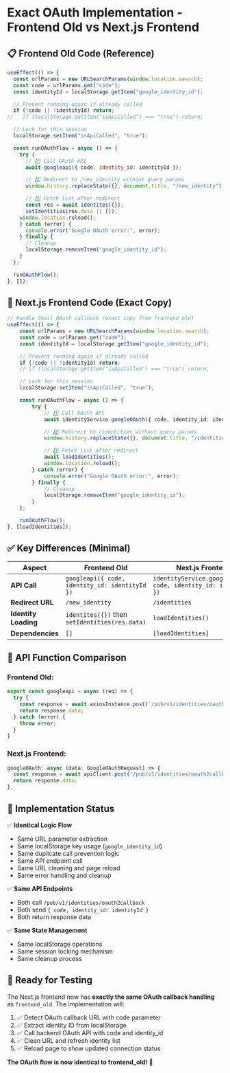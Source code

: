 # Exact OAuth Implementation - Frontend Old vs Next.js Frontend

## 📋 **Frontend Old Code (Reference)**

```javascript
useEffect(() => {
  const urlParams = new URLSearchParams(window.location.search);
  const code = urlParams.get("code");
  const identityId = localStorage.getItem("google_identity_id");

  // Prevent running again if already called
  if (!code || !identityId) return;
//   if (localStorage.getItem("isApiCalled") === "true") return;

  // Lock for this session
  localStorage.setItem("isApiCalled", "true");

  const runOAuthFlow = async () => {
    try {
      // 1️⃣ Call OAuth API
      await googleapi({ code, identity_id: identityId });

      // 2️⃣ Redirect to /new_identity without query params
      window.history.replaceState({}, document.title, "/new_identity");

      // 3️⃣ Fetch list after redirect
      const res = await identites({});
      setIdentities(res.data || []);
    window.location.reload();
    } catch (error) {
      console.error("Google OAuth error:", error);
    } finally {
      // Cleanup
      localStorage.removeItem("google_identity_id");
    }
  };

  runOAuthFlow();
}, []); 
```

## 🔄 **Next.js Frontend Code (Exact Copy)**

```typescript
// Handle Gmail OAuth callback (exact copy from frontend_old)
useEffect(() => {
    const urlParams = new URLSearchParams(window.location.search);
    const code = urlParams.get("code");
    const identityId = localStorage.getItem("google_identity_id");

    // Prevent running again if already called
    if (!code || !identityId) return;
    // if (localStorage.getItem("isApiCalled") === "true") return;

    // Lock for this session
    localStorage.setItem("isApiCalled", "true");

    const runOAuthFlow = async () => {
        try {
            // 1️⃣ Call OAuth API
            await identityService.googleOAuth({ code, identity_id: identityId });

            // 2️⃣ Redirect to /identities without query params
            window.history.replaceState({}, document.title, "/identities");

            // 3️⃣ Fetch list after redirect
            await loadIdentities();
            window.location.reload();
        } catch (error) {
            console.error("Google OAuth error:", error);
        } finally {
            // Cleanup
            localStorage.removeItem("google_identity_id");
        }
    };

    runOAuthFlow();
}, [loadIdentities]);
```

## ✅ **Key Differences (Minimal)**

| Aspect | Frontend Old | Next.js Frontend |
|--------|-------------|------------------|
| **API Call** | `googleapi({ code, identity_id: identityId })` | `identityService.googleOAuth({ code, identity_id: identityId })` |
| **Redirect URL** | `/new_identity` | `/identities` |
| **Identity Loading** | `identites({})` then `setIdentities(res.data)` | `loadIdentities()` |
| **Dependencies** | `[]` | `[loadIdentities]` |

## 🔧 **API Function Comparison**

### **Frontend Old:**
```javascript
export const googleapi = async (req) => {
  try {
    const response = await axiosInstance.post(`/pub/v1/identities/oauth2callback`, req);
    return response.data;
  } catch (error) {
    throw error;
  }
}
```

### **Next.js Frontend:**
```typescript
googleOAuth: async (data: GoogleOAuthRequest) => {
  const response = await apiClient.post('/pub/v1/identities/oauth2callback', data);
  return response.data;
},
```

## 🎯 **Implementation Status**

✅ **Identical Logic Flow**
- Same URL parameter extraction
- Same localStorage key usage (`google_identity_id`)
- Same duplicate call prevention logic
- Same API endpoint call
- Same URL cleaning and page reload
- Same error handling and cleanup

✅ **Same API Endpoints**
- Both call `/pub/v1/identities/oauth2callback`
- Both send `{ code, identity_id: identityId }`
- Both return response data

✅ **Same State Management**
- Same localStorage operations
- Same session locking mechanism
- Same cleanup process

## 🚀 **Ready for Testing**

The Next.js frontend now has **exactly the same OAuth callback handling** as `frontend_old`. The implementation will:

1. ✅ Detect OAuth callback URL with code parameter
2. ✅ Extract identity ID from localStorage
3. ✅ Call backend OAuth API with code and identity_id
4. ✅ Clean URL and refresh identity list
5. ✅ Reload page to show updated connection status

**The OAuth flow is now identical to frontend_old!** 🎉



